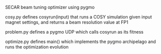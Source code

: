 SECAR beam tuning optimizer using pygmo

cosy.py 
    defines cosyrun(input) that runs a COSY simulation 
    given input magnet settings, 
    and returns a beam resolution value at FP1

problem.py 
    defines a pygmo UDP which calls cosyrun as its fitness

optimize.py
    defines main() which implements the pygmo archipelago
    and runs the optimization evolution
